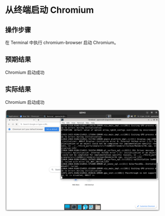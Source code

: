 # 从终端启动 Chromium

## 操作步骤

在 Terminal 中执行 chromium-browser 启动 Chromium。

## 预期结果

Chromium 启动成功

## 实际结果

Chromium 启动成功

![Chromium从终端启动成功](./img/chromium-launch-terminal.png)
